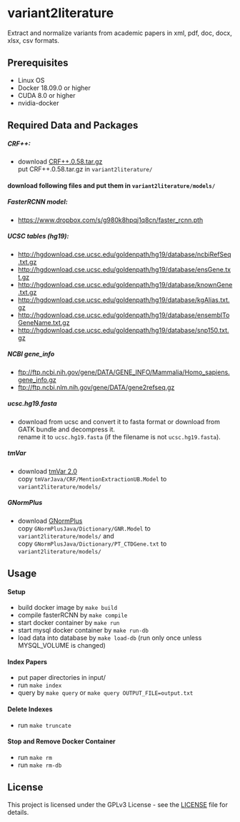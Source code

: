 # variant2literature

Extract and normalize variants from academic papers in xml, pdf, doc, docx, xlsx, csv formats.

## Prerequisites
- Linux OS
- Docker 18.09.0 or higher
- CUDA 8.0 or higher
- nvidia-docker

## Required Data and Packages

##### CRF++:
- download <a href=https://taku910.github.io/crfpp/>CRF++.0.58.tar.gz</a> \
put CRF++.0.58.tar.gz in `variant2literature/`


#### download following files and put them in `variant2literature/models/`

##### FasterRCNN model:
- https://www.dropbox.com/s/g980k8hpqj1q8cn/faster_rcnn.pth

##### UCSC tables (hg19):
- http://hgdownload.cse.ucsc.edu/goldenpath/hg19/database/ncbiRefSeq.txt.gz
- http://hgdownload.cse.ucsc.edu/goldenpath/hg19/database/ensGene.txt.gz
- http://hgdownload.cse.ucsc.edu/goldenpath/hg19/database/knownGene.txt.gz
- http://hgdownload.cse.ucsc.edu/goldenpath/hg19/database/kgAlias.txt.gz
- http://hgdownload.cse.ucsc.edu/goldenpath/hg19/database/ensemblToGeneName.txt.gz
- http://hgdownload.cse.ucsc.edu/goldenpath/hg19/database/snp150.txt.gz

##### NCBI gene_info
- ftp://ftp.ncbi.nih.gov/gene/DATA/GENE_INFO/Mammalia/Homo_sapiens.gene_info.gz
- ftp://ftp.ncbi.nlm.nih.gov/gene/DATA/gene2refseq.gz

##### ucsc.hg19.fasta
- download from ucsc and convert it to fasta format or download from GATK bundle and decompress it. \
rename it to `ucsc.hg19.fasta` (if the filename is not `ucsc.hg19.fasta`).

##### tmVar
- download <a href="https://www.ncbi.nlm.nih.gov/research/bionlp/Tools/tmvar/">tmVar 2.0</a> \
copy `tmVarJava/CRF/MentionExtractionUB.Model` to `variant2literature/models/`

##### GNormPlus
- download <a href=https://www.ncbi.nlm.nih.gov/research/bionlp/Tools/gnormplus/>GNormPlus</a> \
copy `GNormPlusJava/Dictionary/GNR.Model` to `variant2literature/models/` and \
copy `GNormPlusJava/Dictionary/PT_CTDGene.txt` to `variant2literature/models/`

## Usage

#### Setup

- build docker image by `make build`
- compile fasterRCNN by `make compile`
- start docker container by `make run`
- start mysql docker container by `make run-db`
- load data into database by `make load-db` (run only once unless MYSQL_VOLUME is changed)

#### Index Papers

- put paper directories in input/
- run `make index`
- query by `make query` or `make query OUTPUT_FILE=output.txt`

#### Delete Indexes

- run `make truncate`

#### Stop and Remove Docker Container

- run `make rm`
- run `make rm-db`

## License

This project is licensed under the GPLv3 License - see the [LICENSE](LICENSE) file for details.
